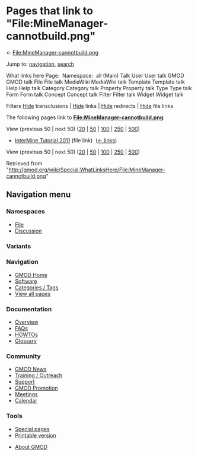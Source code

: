 <div id="mw-page-base" class="noprint">

</div>

<div id="mw-head-base" class="noprint">

</div>

<div id="content" class="mw-body" role="main">

<span id="top"></span>

<div id="mw-js-message" style="display:none;">

</div>



# <span dir="auto">Pages that link to "File:MineManager-cannotbuild.png"</span>

<div id="bodyContent">

<div id="contentSub">

←
[File:MineManager-cannotbuild.png](/wiki/File:MineManager-cannotbuild.png "File:MineManager-cannotbuild.png")

</div>

<div id="jump-to-nav" class="mw-jump">

Jump to: [navigation](#mw-navigation), [search](#p-search)

</div>

<div id="mw-content-text">

What links here Page:  Namespace:  all (Main) Talk User User talk GMOD
GMOD talk File File talk MediaWiki MediaWiki talk Template Template talk
Help Help talk Category Category talk Property Property talk Type Type
talk Form Form talk Concept Concept talk Filter Filter talk Widget
Widget talk

Filters
[Hide](/mediawiki/index.php?title=Special:WhatLinksHere/File:MineManager-cannotbuild.png&hidetrans=1 "Special:WhatLinksHere/File:MineManager-cannotbuild.png")
transclusions \|
[Hide](/mediawiki/index.php?title=Special:WhatLinksHere/File:MineManager-cannotbuild.png&hidelinks=1 "Special:WhatLinksHere/File:MineManager-cannotbuild.png")
links \|
[Hide](/mediawiki/index.php?title=Special:WhatLinksHere/File:MineManager-cannotbuild.png&hideredirs=1 "Special:WhatLinksHere/File:MineManager-cannotbuild.png")
redirects \|
[Hide](/mediawiki/index.php?title=Special:WhatLinksHere/File:MineManager-cannotbuild.png&hideimages=1 "Special:WhatLinksHere/File:MineManager-cannotbuild.png")
file links

The following pages link to
**[File:MineManager-cannotbuild.png](/wiki/File:MineManager-cannotbuild.png "File:MineManager-cannotbuild.png")**:

View (previous 50 \| next 50)
([20](/mediawiki/index.php?title=Special:WhatLinksHere/File:MineManager-cannotbuild.png&limit=20 "Special:WhatLinksHere/File:MineManager-cannotbuild.png")
\|
[50](/mediawiki/index.php?title=Special:WhatLinksHere/File:MineManager-cannotbuild.png&limit=50 "Special:WhatLinksHere/File:MineManager-cannotbuild.png")
\|
[100](/mediawiki/index.php?title=Special:WhatLinksHere/File:MineManager-cannotbuild.png&limit=100 "Special:WhatLinksHere/File:MineManager-cannotbuild.png")
\|
[250](/mediawiki/index.php?title=Special:WhatLinksHere/File:MineManager-cannotbuild.png&limit=250 "Special:WhatLinksHere/File:MineManager-cannotbuild.png")
\|
[500](/mediawiki/index.php?title=Special:WhatLinksHere/File:MineManager-cannotbuild.png&limit=500 "Special:WhatLinksHere/File:MineManager-cannotbuild.png"))

- [InterMine Tutorial
  2011](/wiki/InterMine_Tutorial_2011 "InterMine Tutorial 2011") (file
  link) ‎ <span class="mw-whatlinkshere-tools">([←
  links](/mediawiki/index.php?title=Special:WhatLinksHere&target=InterMine+Tutorial+2011 "Special:WhatLinksHere"))</span>

View (previous 50 \| next 50)
([20](/mediawiki/index.php?title=Special:WhatLinksHere/File:MineManager-cannotbuild.png&limit=20 "Special:WhatLinksHere/File:MineManager-cannotbuild.png")
\|
[50](/mediawiki/index.php?title=Special:WhatLinksHere/File:MineManager-cannotbuild.png&limit=50 "Special:WhatLinksHere/File:MineManager-cannotbuild.png")
\|
[100](/mediawiki/index.php?title=Special:WhatLinksHere/File:MineManager-cannotbuild.png&limit=100 "Special:WhatLinksHere/File:MineManager-cannotbuild.png")
\|
[250](/mediawiki/index.php?title=Special:WhatLinksHere/File:MineManager-cannotbuild.png&limit=250 "Special:WhatLinksHere/File:MineManager-cannotbuild.png")
\|
[500](/mediawiki/index.php?title=Special:WhatLinksHere/File:MineManager-cannotbuild.png&limit=500 "Special:WhatLinksHere/File:MineManager-cannotbuild.png"))

</div>

<div class="printfooter">

Retrieved from
"<http://gmod.org/wiki/Special:WhatLinksHere/File:MineManager-cannotbuild.png>"

</div>

<div id="catlinks" class="catlinks catlinks-allhidden">

</div>

<div class="visualClear">

</div>

</div>

</div>

<div id="mw-navigation">

## Navigation menu

<div id="mw-head">



<div id="left-navigation">

<div id="p-namespaces" class="vectorTabs" role="navigation"
aria-labelledby="p-namespaces-label">

### Namespaces

- <span id="ca-nstab-image"><a href="/wiki/File:MineManager-cannotbuild.png" accesskey="c"
  title="View the file page [c]">File</a></span>
- <span id="ca-talk"><a
  href="/mediawiki/index.php?title=File_talk:MineManager-cannotbuild.png&amp;action=edit&amp;redlink=1"
  accesskey="t"
  title="Discussion about the content page [t]">Discussion</a></span>

</div>

<div id="p-variants" class="vectorMenu emptyPortlet" role="navigation"
aria-labelledby="p-variants-label">

### 

### Variants[](#)

<div class="menu">

</div>

</div>

</div>

<div id="right-navigation">





</div>



</div>

</div>

</div>

<div id="mw-panel">

<div id="p-logo" role="banner">

<a href="/wiki/Main_Page"
style="background-image: url(http://gmod.org/images/GMOD-cogs.png);"
title="Visit the main page"></a>

</div>

<div id="p-Navigation" class="portal" role="navigation"
aria-labelledby="p-Navigation-label">

### Navigation

<div class="body">

- <span id="n-GMOD-Home">[GMOD Home](/wiki/Main_Page)</span>
- <span id="n-Software">[Software](/wiki/GMOD_Components)</span>
- <span id="n-Categories-.2F-Tags">[Categories /
  Tags](/wiki/Categories)</span>
- <span id="n-View-all-pages">[View all
  pages](/wiki/Special:AllPages)</span>

</div>

</div>

<div id="p-Documentation" class="portal" role="navigation"
aria-labelledby="p-Documentation-label">

### Documentation

<div class="body">

- <span id="n-Overview">[Overview](/wiki/Overview)</span>
- <span id="n-FAQs">[FAQs](/wiki/Category:FAQ)</span>
- <span id="n-HOWTOs">[HOWTOs](/wiki/Category:HOWTO)</span>
- <span id="n-Glossary">[Glossary](/wiki/Glossary)</span>

</div>

</div>

<div id="p-Community" class="portal" role="navigation"
aria-labelledby="p-Community-label">

### Community

<div class="body">

- <span id="n-GMOD-News">[GMOD News](/wiki/GMOD_News)</span>
- <span id="n-Training-.2F-Outreach">[Training /
  Outreach](/wiki/Training_and_Outreach)</span>
- <span id="n-Support">[Support](/wiki/Support)</span>
- <span id="n-GMOD-Promotion">[GMOD
  Promotion](/wiki/GMOD_Promotion)</span>
- <span id="n-Meetings">[Meetings](/wiki/Meetings)</span>
- <span id="n-Calendar">[Calendar](/wiki/Calendar)</span>

</div>

</div>

<div id="p-tb" class="portal" role="navigation"
aria-labelledby="p-tb-label">

### Tools

<div class="body">

- <span id="t-specialpages"><a href="/wiki/Special:SpecialPages" accesskey="q"
  title="A list of all special pages [q]">Special pages</a></span>
- <span id="t-print"><a
  href="/mediawiki/index.php?title=Special:WhatLinksHere/File:MineManager-cannotbuild.png&amp;printable=yes"
  rel="alternate" accesskey="p"
  title="Printable version of this page [p]">Printable version</a></span>

</div>

</div>

</div>

</div>

<div id="footer" role="contentinfo">

- <span id="footer-places-about">[About
  GMOD](/wiki/GMOD:About "GMOD:About")</span>

<!-- -->






</div>
